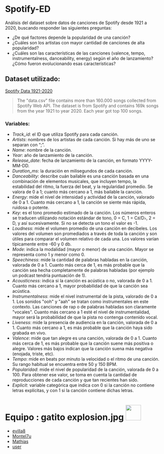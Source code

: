 # Spotify-ED

Análisis del dataset sobre datos de canciones de Spotify desde 1921 a 2020, buscando responder las siguientes preguntas:
* ¿De qué factores depende la popularidad de una canción?
* ¿Cuáles son los artistas con mayor cantidad de canciones de alta popularidad?
* ¿Cuáles son las características de las canciones (valence, tempo, instrumentalness, danceability, energy) según el año de lanzamiento? ¿Cómo fueron evolucionando esas características?
 
## Dataset utilizado:
[Spotify Data 1921-2020](https://www.kaggle.com/datasets/ektanegi/spotifydata-19212020)
> The "data.csv" file contains more than 160.000 songs collected from Spotify Web API. The dataset is from Spotify and contains 169k songs from the year 1921 to year 2020. Each year got
top 100 songs.

### Variables:
* _Track_id_: el ID que utiliza Spotify para cada canción. 
* _Artists_: nombres de los artistas de cada canción. Si hay más de uno se separan con “;”. 
* _Name_: nombre de la canción. 
* _Year_: año de lanzamiento de la canción. 
* _Release_date_: fecha de lanzamiento de la canción, en formato YYYY-MM-DD.
* _Duration_ms_: la duración en milisegundos de cada canción. 
* _Danceability_: describe cuán bailable es una canción basada en una combinación de elementos musicales, que incluyen tempo, la estabilidad del ritmo, la fuerza del beat, y la regularidad promedio. Se valora de 0 a 1; cuanto más cercano a 1, más bailable la canción.
* _Energy_: mide el nivel de intensidad y actividad de la canción, valorado de 0 a 1. Cuanto más cercano a 1, la canción se siente más rápida, ruidosa o potente.  
* _Key_: es el tono promedio estimado de la canción. Los números enteros se traducen utilizando notación estándar de tono, 0 = C, 1 = C♯/D♭, 2 = D, y así sucesivamente. Si no se detecta un tono el valor es -1.
* _Loudness_: mide el volumen promedio de una canción en decibeles. Los valores del volumen son promediados a través de toda la canción y son útiles para comparar el volumen relativo de cada una. Los valores varían típicamente entre -60 y 0 db.
* _Mode_: indica la modalidad (mayor o menor) de una canción. Mayor se representa como 1 y menor como 0.
* _Speechiness_: mide la cantidad de palabras habladas en la canción, valorada de 0 a 1. Cuanto más cerca de 1, es más probable que la canción sea hecha completamente de palabras habladas (por ejemplo un podcast tendría puntuación de 1).
* _Acousticness_: indica si la canción es acústica o no, valorada de 0 a 1. Cuanto más cercano a 1,  mayor probabilidad de que la canción sea acústica.
* _Instrumentalness_: mide el nivel instrumental de la pista, valorado de 0 a 1. Los sonidos "ooh" y "aah" se tratan como instrumentales en este contexto. Las canciones de rap o de palabras habladas son claramente "vocales". Cuanto más cercano a 1 esté el nivel de instrumentalidad, mayor será la probabilidad de que la pista no contenga contenido vocal.
* _Liveness_: mide la presencia de audiencia en la canción, valorada de 0 a 1. Cuanto más cercano a 1, es más probable que la canción haya sido grabada en vivo.
* _Valence_: mide que tan alegre es una canción, valorada de 0 a 1. Cuanto más cerca de 1, es más probable que la canción suene más positiva o alegre. Valores más bajos indican que la canción suena más negativa (enojada, triste, etc). 
* _Tempo_: mide en beats por minuto la velocidad o el ritmo de una canción. Su rango habitual se encuentra entre 50 y 150 BPM. 
* _Popularidad_: mide el nivel de popularidad de la canción, valorada de 0 a 100. Para obtener ese valor, se toma en cuenta la cantidad de reproducciones de cada canción y que tan recientes han sido. 
 * _Explicit_: variable categórica que indica con 0 si la canción no contiene letras explícitas, y con 1 si la canción contiene dichas letras. 

# Equipo : gatito explosion.jpg  <img src= "https://media.discordapp.net/attachments/903024711485775882/1118194764735582329/gato.jpg" width = "50" height = "50" />
* [evilla8](https://github.com/evilla8)
* [Montel7u]([link](https://github.com/Montel7u))
* [Mathias](https://github.com/mathitorres1)
* [user](link)

